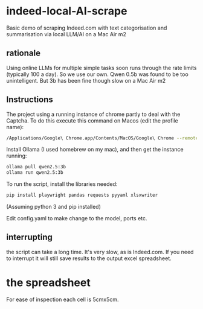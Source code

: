 # indeed-local-AI-scrape
Basic demo of scraping Indeed.com with text categorisation and summarisation via local LLM/AI on a Mac Air m2

## rationale

Using online LLMs for multiple simple tasks soon runs through the rate limits (typically 100 a day). So we use our own. Qwen 0.5b was found to be too unintelligent. But 3b has been fine though slow on a Mac Air m2

## Instructions

The project using a running instance of chrome partly to deal with the Captcha. To do this execute this command on Macos (edit the profile name):

```bash
/Applications/Google\ Chrome.app/Contents/MacOS/Google\ Chrome --remote-debugging-port=9222 --args --profile-directory="<profilenamehere>"
```

Install Ollama (I used homebrew on my mac), and then get the instance running:

```bash
ollama pull qwen2.5:3b
ollama run qwen2.5:3b
```

To run the script, install the libraries needed:

```bash
pip install playwright pandas requests pyyaml xlsxwriter
```

(Assuming python 3 and pip installed)

Edit config.yaml to make change to the model, ports etc.

## interrupting

the script can take a long time. It's very slow, as is Indeed.com. If you need to interrupt it will still save results to the output excel spreadsheet.

# the spreadsheet

For ease of inspection each cell is 5cmx5cm. 
